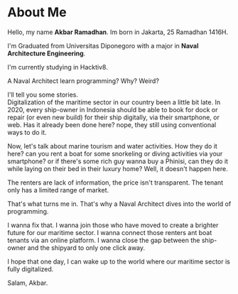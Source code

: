 # **About Me**

Hello, my name **Akbar Ramadhan**. Im born in Jakarta, 25 Ramadhan 1416H. 

I'm Graduated from Universitas Diponegoro with a major in **Naval Architecture Engineering**.

I'm currently studying in Hacktiv8. 

A Naval Architect learn programming? Why? Weird?

I'll tell you some stories.  
Digitalization of the maritime sector in our country been a little bit late. In 2020, every ship-owner in Indonesia should be able to book for dock or repair (or even new build) for their ship digitally, via their smartphone, or web. 
Has it already been done here? nope, they still using conventional ways to do it.

Now, let's talk about marine tourism and water activities. How they do it here? can you rent a boat for some snorkeling or diving activities via your smartphone? or if there's some rich guy wanna buy a Phinisi, can they do it while laying on their bed in their luxury home? Well, it doesn't happen here. 

The renters are lack of information, the price isn't transparent. The tenant only has a limited range of market.

That's what turns me in. That's why a Naval Architect dives into the world of programming. 

I wanna fix that. I wanna join those who have moved to create a brighter future for our maritime sector.  I wanna connect those renters ant boat tenants via an online platform. I wanna close the gap between the ship-owner and the shipyard to only one click away.

I hope that one day, I can wake up to the world where our maritime sector is fully digitalized.

Salam,
Akbar.
